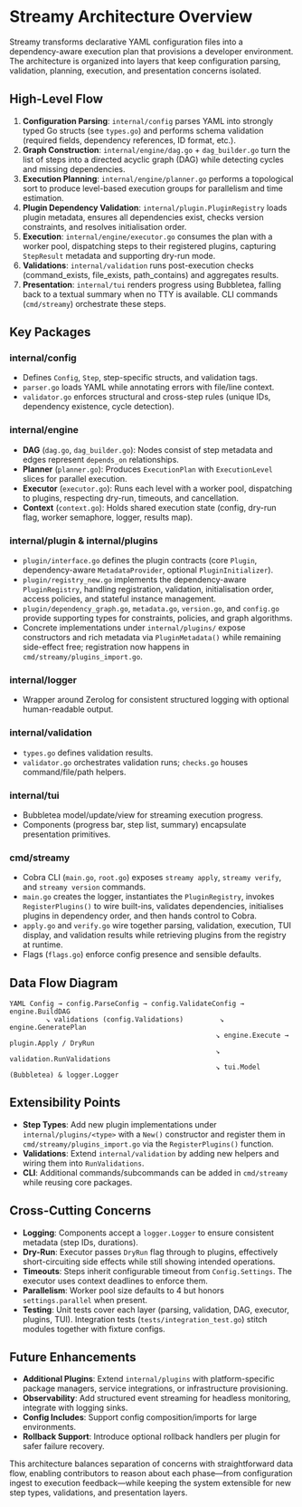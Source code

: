 # Streamy Architecture Overview

Streamy transforms declarative YAML configuration files into a dependency-aware execution plan that provisions a developer environment. The architecture is organized into layers that keep configuration parsing, validation, planning, execution, and presentation concerns isolated.

## High-Level Flow

1. **Configuration Parsing**: `internal/config` parses YAML into strongly typed Go structs (see `types.go`) and performs schema validation (required fields, dependency references, ID format, etc.).
2. **Graph Construction**: `internal/engine/dag.go` + `dag_builder.go` turn the list of steps into a directed acyclic graph (DAG) while detecting cycles and missing dependencies.
3. **Execution Planning**: `internal/engine/planner.go` performs a topological sort to produce level-based execution groups for parallelism and time estimation.
4. **Plugin Dependency Validation**: `internal/plugin.PluginRegistry` loads plugin metadata, ensures all dependencies exist, checks version constraints, and resolves initialisation order.
5. **Execution**: `internal/engine/executor.go` consumes the plan with a worker pool, dispatching steps to their registered plugins, capturing `StepResult` metadata and supporting dry-run mode.
6. **Validations**: `internal/validation` runs post-execution checks (command_exists, file_exists, path_contains) and aggregates results.
7. **Presentation**: `internal/tui` renders progress using Bubbletea, falling back to a textual summary when no TTY is available. CLI commands (`cmd/streamy`) orchestrate these steps.

## Key Packages

### internal/config
- Defines `Config`, `Step`, step-specific structs, and validation tags.
- `parser.go` loads YAML while annotating errors with file/line context.
- `validator.go` enforces structural and cross-step rules (unique IDs, dependency existence, cycle detection).

### internal/engine
- **DAG** (`dag.go`, `dag_builder.go`): Nodes consist of step metadata and edges represent `depends_on` relationships.
- **Planner** (`planner.go`): Produces `ExecutionPlan` with `ExecutionLevel` slices for parallel execution.
- **Executor** (`executor.go`): Runs each level with a worker pool, dispatching to plugins, respecting dry-run, timeouts, and cancellation.
- **Context** (`context.go`): Holds shared execution state (config, dry-run flag, worker semaphore, logger, results map).

### internal/plugin & internal/plugins
- `plugin/interface.go` defines the plugin contracts (core `Plugin`, dependency-aware `MetadataProvider`, optional `PluginInitializer`).
- `plugin/registry_new.go` implements the dependency-aware `PluginRegistry`, handling registration, validation, initialisation order, access policies, and stateful instance management.
- `plugin/dependency_graph.go`, `metadata.go`, `version.go`, and `config.go` provide supporting types for constraints, policies, and graph algorithms.
- Concrete implementations under `internal/plugins/` expose constructors and rich metadata via `PluginMetadata()` while remaining side-effect free; registration now happens in `cmd/streamy/plugins_import.go`.

### internal/logger
- Wrapper around Zerolog for consistent structured logging with optional human-readable output.

### internal/validation
- `types.go` defines validation results.
- `validator.go` orchestrates validation runs; `checks.go` houses command/file/path helpers.

### internal/tui
- Bubbletea model/update/view for streaming execution progress.
- Components (progress bar, step list, summary) encapsulate presentation primitives.

### cmd/streamy
- Cobra CLI (`main.go`, `root.go`) exposes `streamy apply`, `streamy verify`, and `streamy version` commands.
- `main.go` creates the logger, instantiates the `PluginRegistry`, invokes `RegisterPlugins()` to wire built-ins, validates dependencies, initialises plugins in dependency order, and then hands control to Cobra.
- `apply.go` and `verify.go` wire together parsing, validation, execution, TUI display, and validation results while retrieving plugins from the registry at runtime.
- Flags (`flags.go`) enforce config presence and sensible defaults.

## Data Flow Diagram

```
YAML Config → config.ParseConfig → config.ValidateConfig → engine.BuildDAG
         ↘ validations (config.Validations)         ↘ engine.GeneratePlan
                                                   ↘ engine.Execute → plugin.Apply / DryRun
                                                   ↘ validation.RunValidations
                                                   ↘ tui.Model (Bubbletea) & logger.Logger
```

## Extensibility Points

- **Step Types**: Add new plugin implementations under `internal/plugins/<type>` with a `New()` constructor and register them in `cmd/streamy/plugins_import.go` via the `RegisterPlugins()` function.
- **Validations**: Extend `internal/validation` by adding new helpers and wiring them into `RunValidations`.
- **CLI**: Additional commands/subcommands can be added in `cmd/streamy` while reusing core packages.

## Cross-Cutting Concerns

- **Logging**: Components accept a `logger.Logger` to ensure consistent metadata (step IDs, durations).
- **Dry-Run**: Executor passes `DryRun` flag through to plugins, effectively short-circuiting side effects while still showing intended operations.
- **Timeouts**: Steps inherit configurable timeout from `Config.Settings`. The executor uses context deadlines to enforce them.
- **Parallelism**: Worker pool size defaults to 4 but honors `settings.parallel` when present.
- **Testing**: Unit tests cover each layer (parsing, validation, DAG, executor, plugins, TUI). Integration tests (`tests/integration_test.go`) stitch modules together with fixture configs.

## Future Enhancements

- **Additional Plugins**: Extend `internal/plugins` with platform-specific package managers, service integrations, or infrastructure provisioning.
- **Observability**: Add structured event streaming for headless monitoring, integrate with logging sinks.
- **Config Includes**: Support config composition/imports for large environments.
- **Rollback Support**: Introduce optional rollback handlers per plugin for safer failure recovery.

This architecture balances separation of concerns with straightforward data flow, enabling contributors to reason about each phase—from configuration ingest to execution feedback—while keeping the system extensible for new step types, validations, and presentation layers.
